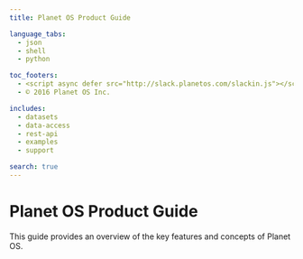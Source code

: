 ```yaml
---
title: Planet OS Product Guide

language_tabs:
  - json
  - shell
  - python

toc_footers:
  - <script async defer src="http://slack.planetos.com/slackin.js"></script>
  - © 2016 Planet OS Inc.

includes:
  - datasets
  - data-access
  - rest-api
  - examples
  - support

search: true
---
```


# Planet OS Product Guide

This guide provides an overview of the key features and concepts of Planet OS.

